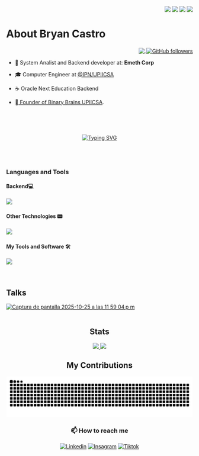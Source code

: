 
<div align="right">
	<a href="https://twitter.com/untalbry" ><img src="https://img.shields.io/twitter/follow/untalbry?style=social"></a>
	<a href="" ><img src="https://img.shields.io/github/followers/untalbry?style=social"></a>
	<a href="https://www.twitch.tv/binarybrains" ><img src="https://img.shields.io/twitch/status/binarybrains?style=social"></a>
	<a href="https://discord.gg/cyXd37NTbq" ><img src="https://img.shields.io/discord/881664688230920232?style=social&label=Discord&logo=discord"></a>
	
</div>


<h1> About Bryan Castro </h1> 
<p align = "right">
	<a href="https://www.instagram.com/notioncl_upiicsa/">
	<img align ="center" src="https://img.shields.io/badge/Campus_Leader-Fall_2023-%230e6cce?style=for-the-badge&logo=Notion&logoColor=black&labelColor=white&link=https%3A%2F%2Fwww.notion.so%2Fes-la%2Fdesktop">
	</a>
	<a href="https://github.com/binarybrains-upiicsa">
		<img align="center" alt="GitHub followers" src="https://img.shields.io/github/followers/binarybrains-upiicsa?style=for-the-badge&label=Binary%20Brains&labelColor=%23040623&color=%233092ec">
	</a>
</p>

- 🔭 System Analist and Backend developer at: <strong>Emeth Corp</strong> 

- 🎓 Computer Engineer at <a href="https://www.upiicsa.ipn.mx/">@IPN/UPIICSA </a>

- ☕ Oracle Next Education Backend 

- 🧠<a href="https://www.instagram.com/bbupiicsa/"> Founder of Binary Brains UPIICSA</a>.


<br><br><br>
<div align="center">
<a href="https://git.io/typing-svg"><img src="https://readme-typing-svg.herokuapp.com?font=Poppins&size=32&pause=1000&color=3092EC&center=true&vCenter=true&width=435&lines=Together+we+go+further" alt="Typing SVG" /></a>
</div>
<br><br><br>

<h3 align="left">Languages and Tools</h3>
<div>
	  <h4>Backend💻</h4>
	  <p align="left">
	  <a href="https://skillicons.dev">
	    <img src="https://skillicons.dev/icons?i=java,maven,hibernate,spring,py,fastapi,postgres,docker,aws"/>
	  </a>
	</p>
	<h4>Other Technologies 📟</h4>
	  <p align="left">
	  <a href="https://skillicons.dev">
	    <img src="https://skillicons.dev/icons?i=kotlin,androidstudio,html,css,js,c,bash"/>
	  </a>
	</p>
	  <h4>My Tools and Software 🛠️</h4>
	  <p align="left">
	  <a href="https://skillicons.dev">
	    <img src="https://skillicons.dev/icons?i=linux,apple,vscode,idea,discord,figma,notion"/>
	  </a>
	</p>
</div>

<br>
<div align="left">
  <h2> Talks </h2>
<a href="https://www.youtube.com/watch?v=JHvj4wMvq_0&t=1760s"><img width="30%" height="602" alt="Captura de pantalla 2025-10-25 a las 11 59 04 p m" src="https://github.com/user-attachments/assets/53ec95aa-71d6-4bbb-b288-e6b968cb587c" /></a>
</div>

<br>
  <div align ="center">
    <h2> Stats </h2>
    <a href="https://github.com/untalbry">
      <img height="150em" src="https://github-readme-stats.vercel.app/api?username=untalbry&count_private=true&include_all_commits=true&show_icons=true&theme=tokyonight&hide_border=false&show_owner=true%22"/>
      <img height="150em" src="https://github-readme-stats.vercel.app/api/top-langs/?username=untalbry&theme=tokyonight&hide_border=false&&layout=compact"/>
    </a>
  </div>

  
<div align="center">
  <h2>My Contributions </h2>
	<img src="https://raw.githubusercontent.com/untalbry/untalbry/output/snake.svg" alt="Snake animation" />
</div>

<h3 align="center">📫 How to reach me </h3>
<p align="center">
  	<!--LinkedIn-->
	<a  href="https://www.linkedin.com/in/bryan-castro-programador/"><img align="center" alt="Linkedin" title="LinkedIn" src="https://img.shields.io/badge/linkedin-%230077B5.svg?style=for-the-badge&logo=linkedin&logoColor=white"/></a>
  	<!--Instagram-->
	<a  href="https://www.instagram.com/untalbry/"><img align="center" alt="Insagram" title="Instagram" src="https://img.shields.io/badge/instagram-%23E4405F.svg?style=for-the-badge&logo=Instagram&logoColor=white"/></a>
  	<!--Tiktok-->
	<a href="https://www.tiktok.com/@untalbry"> <img align="center" alt="Tiktok" title="tiktok" src="https://img.shields.io/badge/TikTok-000000?style=for-the-badge&logo=tiktok&logoColor=white"></a>
</p>

